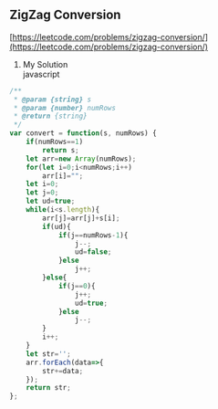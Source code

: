 ZigZag Conversion
------------------

[https://leetcode.com/problems/zigzag-conversion/](https://leetcode.com/problems/zigzag-conversion/)  

1. My Solution  
javascript  
```javascript
/**
 * @param {string} s
 * @param {number} numRows
 * @return {string}
 */
var convert = function(s, numRows) {
    if(numRows==1)
        return s;
    let arr=new Array(numRows);
    for(let i=0;i<numRows;i++)
        arr[i]="";
    let i=0;
    let j=0;
    let ud=true;
    while(i<s.length){
        arr[j]=arr[j]+s[i];
        if(ud){
            if(j==numRows-1){
                j--;
                ud=false;
            }else
                j++;
        }else{
            if(j==0){
                j++;
                ud=true;
            }else
                j--;
        }
        i++;
    }
    let str='';
    arr.forEach(data=>{
        str+=data;
    });
    return str;
};
```
